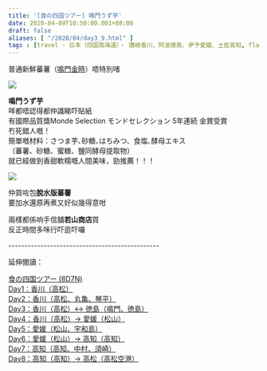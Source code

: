 ```yaml
---
title: '[食の四国ツアー] 鳴門うず芋'
date: 2020-04-09T10:50:00.001+08:00
draft: false
aliases: [ "/2020/04/day3_9.html" ]
tags : [travel - 日本（四国南海道）・ 讚岐香川、阿波徳島、伊予愛媛、土佐高知, flavor - 螞蟻族]
---
```


普通新鮮蕃薯（[鳴門金時](https://www.hidie.net/2020/04/day3_69.html)）唔特別啫  

![](/images/shikokukurio.jpg)

**鳴門うず芋**  
咩都唔認得都仲識睇吓貼紙  
有國際品質獎Monde Selection モンドセレクション 5年連続 金賞受賞  
冇死錯人嘅！  
簡單嘅材料：さつま芋､砂糖､はちみつ、食塩､酵母エキス  
（蕃薯、砂糖、蜜糖、鹽同酵母提取物）  
就已經做到香甜軟糯嘅人間美味，勁推薦！！！  

![](/images/shikokukurio1.jpg)

仲買咗包**脫水版蕃薯**  
要加水還原再煮又好似幾得意咁  
  
兩樣都係响手信舖**若山商店**買  
反正時間多咪行吓逛吓囉  
  
  
\-----------------------------------------------  
  

延伸閱讀：

[食の四国ツアー (8D7N)](https://www.hidie.net/2020/05/8d7n.html)  
[Day1：香川（高松）](https://www.hidie.net/2017/08/day1.html)  
[Day2：香川（高松、丸亀、琴平）](https://www.hidie.net/2017/08/day2.html)  
[Day3：香川（高松）↔ 徳島（鳴門、徳島）](https://www.hidie.net/2017/08/day3.html)  
[Day4：香川（高松）→ 愛媛（松山）](https://www.hidie.net/2017/08/day4.html)  
[Day5：愛媛（松山、宇和島）](https://www.hidie.net/2017/08/day5.html)  
[Day6：愛媛（松山）→ 高知（高知）](https://www.hidie.net/2017/08/day6.html)  
[Day7：高知（高知、中村、須崎）](https://www.hidie.net/2017/08/day7.html)  
[Day8：高知（高知）→ 高松（高松空港）](https://www.hidie.net/2017/08/day8.html)